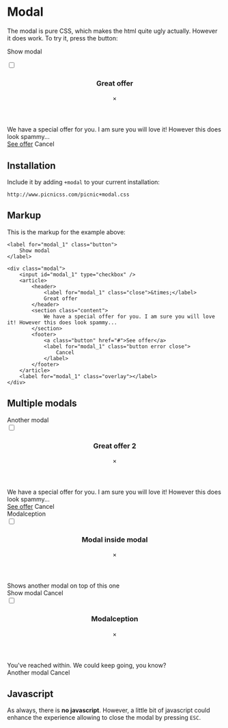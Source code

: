 <link href="/nut/raw+card+modal.fresh.css" rel="stylesheet">

# Modal

The modal is pure CSS, which makes the html quite ugly actually. However it does work. To try it, press the button:

<p>

<label for="modal_1" class="button">
Show modal
</label>

<div class="modal">
  <input id="modal_1" type="checkbox" />
  <label for="modal_1" class="overlay"></label>
  <article>
    <header>
      <h3>Great offer</h3>
      <label for="modal_1" class="close">&times;</label>
    </header>
    <section class="content">
      We have a special offer for you. I am sure you will love it! However this does look spammy...
    </section>
    <footer>
      <a class="button" href="#">See offer</a>
      <label for="modal_1" class="button error">
        Cancel
      </label>
    </footer>
  </article>
</div>

</p>


## Installation

Include it by adding `+modal` to your current installation:

    http://www.picnicss.com/picnic+modal.css



## Markup

This is the markup for the example above:

    <label for="modal_1" class="button">
        Show modal
    </label>

    <div class="modal">
        <input id="modal_1" type="checkbox" />
        <article>
            <header>
                <label for="modal_1" class="close">&times;</label>
                Great offer
            </header>
            <section class="content">
                We have a special offer for you. I am sure you will love it! However this does look spammy...
            </section>
            <footer>
                <a class="button" href="#">See offer</a>
                <label for="modal_1" class="button error close">
                    Cancel
                </label>
            </footer>
        </article>
        <label for="modal_1" class="overlay"></label>
    </div>


## Multiple modals

<label for="modal_2" class="button">
  Another modal
</label>

<div class="modal">
  <input id="modal_2" type="checkbox" />
  <label for="modal_2" class="overlay"></label>
  <article>
    <header>
      <h3>Great offer 2</h3>
      <label for="modal_2" class="close">&times;</label>
    </header>
    <section class="content">
      We have a special offer for you. I am sure you will love it! However this does look spammy...
    </section>
    <footer>
      <a class="button" href="#">See offer</a>
      <label for="modal_2" class="button error">
        Cancel
      </label>
    </footer>
  </article>
</div>

<label for="modal_3" class="button">
  Modalception
</label>

<div class="modal">
  <input id="modal_3" type="checkbox" />
  <label for="modal_3" class="overlay"></label>
  <article>
    <header>
      <h3>Modal inside modal</h3>
      <label for="modal_3" class="close">&times;</label>
    </header>
    <section class="content">
      Shows another modal on top of this one
      </label>
    </section>
    <footer>
      <label for="modal_4" class="button">
        Show modal
      </label>
      <label for="modal_3" class="button error">
        Cancel
      </label>
    </footer>
  </article>
</div>


<div class="modal">
  <input id="modal_4" type="checkbox" />
  <label for="modal_4" class="overlay"></label>
  <article>
    <header>
      <h3>Modalception</h3>
      <label for="modal_4" class="close">&times;</label>
    </header>
    <section class="content">
      You've reached within. We could keep going, you know?
    </section>
    <footer>
      <label for="modal_2" class="button">
        Another modal
      </label>
      <label for="modal_4" class="button error">
        Cancel
      </label>
    </footer>
  </article>
</div>



## Javascript

As always, there is **no javascript**. However, a little bit of javascript could enhance the experience allowing to close the modal by pressing `ESC`.


